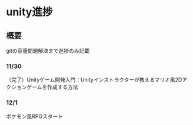 # unity進捗

## 概要
gitの容量問題解決まで進捗のみ記載

### 11/30
（完了）Unityゲーム開発入門：Unityインストラクターが教えるマリオ風2Dアクションゲームを作成する方法

### 12/1
ポケモン風RPGスタート